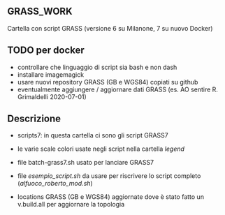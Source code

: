 ## GRASS_WORK

Cartella con script GRASS (versione 6 su Milanone, 7 su nuovo Docker)

##  TODO per docker 

* controllare che linguaggio di script sia bash e non dash
* installare imagemagick
* usare nuovi repository  GRASS (GB e WGS84) copiati su github
* eventualmente aggiungere / aggiornare dati GRASS (es. AO sentire R. Grimaldelli 2020-07-01)


## Descrizione

- scripts7: in questa cartella ci sono gli script GRASS7

- le varie scale colori usate negli script nella cartella *legend*

- file  batch-grass7.sh usato per lanciare GRASS7

- file *esempio_script.sh* da usare per riscrivere lo script completo (*alfuoco_roberto_mod.sh*)

- locations GRASS (GB e WGS84) aggiornate dove è stato fatto un v.build.all per aggiornare la topologia 